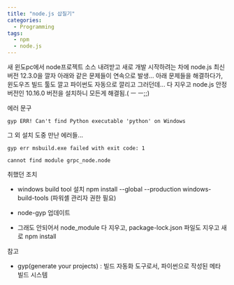 ```yaml
---
title: "node.js 삽질기"
categories:
  - Programming
tags:
  - npm
  - node.js
---
```


새 윈도pc에서 node프로젝트 소스 내려받고 새로 개발 시작하려는 차에
node.js 최신버전 12.3.0을 깔자 아래와 같은 문제들이 연속으로 발생...
아래 문제들을 해결하다가, 윈도우즈 빌드 툴도 깔고 파이썬도 자동으로 깔리고 그러던데...
다 지우고 node.js 안정버전인 10.16.0 버전을 설치하니 모든게 해결됨.( ㅡ ㅡ;;)


에러 문구
```
gyp ERR! Can't find Python executable 'python' on Windows
```


그 외 설치 도중 만난 에러들...
```
gyp err msbuild.exe failed with exit code: 1
```

```
cannot find module grpc_node.node
```


취했던 조치
* windows build tool 설치
npm install --global --production windows-build-tools
(파워셸 관리자 권한 필요)

* node-gyp 업데이트

* 그래도 안되어서
node_module 다 지우고,  package-lock.json 파일도 지우고 새로 npm install

참고
* gyp(generate your projects) :  빌드 자동화 도구로서, 파이썬으로 작성된 메타 빌드 시스템
